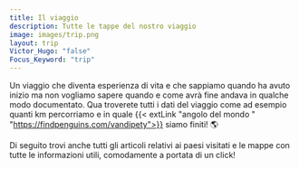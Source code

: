```yaml
---
title: Il viaggio
description: Tutte le tappe del nostro viaggio
image: images/trip.png
layout: trip
Victor_Hugo: "false"
Focus_Keyword: "trip"
---
```


Un viaggio che diventa esperienza di vita e che sappiamo quando ha avuto inizio ma non vogliamo sapere quando e come avrà fine andava in qualche modo documentato. Qua troverete tutti i dati del viaggio come ad esempio quanti km percorriamo e in quale {{< extLink "angolo del mondo " "https://findpenguins.com/vandipety">}} siamo finiti! 🌎

Di seguito trovi anche tutti gli articoli relativi ai paesi visitati e le mappe con tutte le informazioni utili, comodamente a portata di un click!
